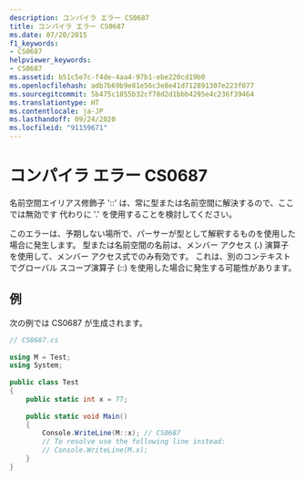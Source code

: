 ```yaml
---
description: コンパイラ エラー CS0687
title: コンパイラ エラー CS0687
ms.date: 07/20/2015
f1_keywords:
- CS0687
helpviewer_keywords:
- CS0687
ms.assetid: b51c5e7c-f4de-4aa4-97b1-ebe220cd19b0
ms.openlocfilehash: adb7b69b9e81e56c3e8e41d712891307e223f077
ms.sourcegitcommit: 5b475c1855b32cf78d2d1bbb4295e4c236f39464
ms.translationtype: HT
ms.contentlocale: ja-JP
ms.lasthandoff: 09/24/2020
ms.locfileid: "91159671"
---
```

# <a name="compiler-error-cs0687"></a>コンパイラ エラー CS0687

名前空間エイリアス修飾子 '::' は、常に型または名前空間に解決するので、ここでは無効です 代わりに '.' を使用することを検討してください。  
  
 このエラーは、予期しない場所で、パーサーが型として解釈するものを使用した場合に発生します。 型または名前空間の名前は、メンバー アクセス (**.**) 演算子を使用して、メンバー アクセス式でのみ有効です。 これは、別のコンテキストでグローバル スコープ演算子 (::) を使用した場合に発生する可能性があります。  
  
## <a name="example"></a>例  

 次の例では CS0687 が生成されます。  
  
```csharp  
// CS0687.cs  
  
using M = Test;  
using System;  
  
public class Test
{  
    public static int x = 77;  
  
    public static void Main()
    {  
        Console.WriteLine(M::x); // CS0687  
        // To resolve use the following line instead:  
        // Console.WriteLine(M.x);  
    }  
}  
```
